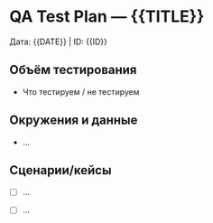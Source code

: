 # QA Test Plan — {{TITLE}}

Дата: {{DATE}} | ID: {{ID}}

## Объём тестирования
- Что тестируем / не тестируем

## Окружения и данные
- …

## Сценарии/кейсы
- [ ] …
- [ ] …

